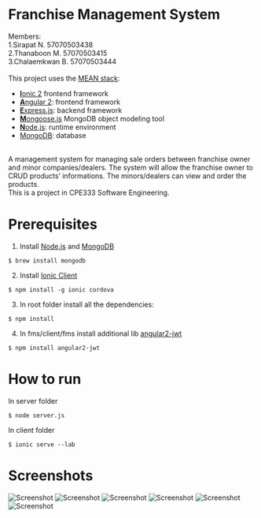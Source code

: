 # Franchise Management System 
Members: <br />
         1.Sirapat N.     57070503438  <br /> 
         2.Thanaboon M.   57070503415  <br /> 
         3.Chalaemkwan B. 57070503444  <br />
<br /> This project uses the [MEAN stack](https://en.wikipedia.org/wiki/MEAN_(software_bundle)):
* [**I**onic 2](http://ionicframework.com/docs/intro/installation/) frontend framework
* [**A**ngular 2](https://angular.io): frontend framework
* [**E**xpress.js](http://expressjs.com): backend framework
* [**M**ongoose.js](http://www.mongoosejs.com) MongoDB object modeling tool 
* [**N**ode.js](https://nodejs.org): runtime environment
* [MongoDB](https://www.mongodb.com): database
<br />
A management system for managing sale orders between franchise owner and minor companies/dealers. The system will allow the franchise owner to CRUD products’ informations. The minors/dealers can view and order the products. 
<br />
This is a project in CPE333 Software Engineering.

# Prerequisites
1. Install [Node.js](https://nodejs.org) and [MongoDB](https://www.mongodb.com)
```
$ brew install mongodb
```
2. Install [Ionic Client](https://ionicframework.com/docs/intro/installation)
```
$ npm install -g ionic cordova
```
3. In root folder install all the dependencies:
```
$ npm install
```
4. In fms/client/fms install additional lib [angular2-jwt](https://www.npmjs.com/package/angular2-jwt)
```
$ npm install angular2-jwt
```

# How to run
In server folder
```
$ node server.js
```
In client folder 
```
$ ionic serve --lab
```

# Screenshots
![Screenshot](signin.png)
![Screenshot](signup.png)
![Screenshot](shop.png)
![Screenshot](shopMinor.png)
![Screenshot](addProduct.png)
![Screenshot](deleteProduct.png)

